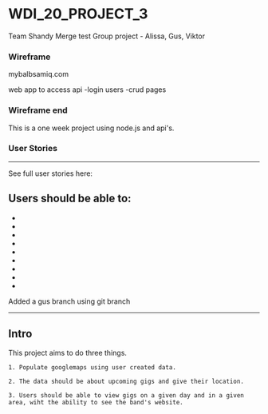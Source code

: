 # WDI_20_PROJECT_3
Team Shandy
Merge test
Group project - Alissa, Gus, Viktor


### Wireframe

mybalbsamiq.com

web app to access api
-login users 
-crud pages



### Wireframe end

This is a one week project using node.js and api's. 


### User Stories
-------------------------------------------

See full user stories here: 


Users should be able to: 
- 
-
-
-
-
-
-
-
-
-


Added a gus branch using git branch

---------------------------

Intro 
-----------------

This project aims to do three things. 

    1. Populate googlemaps using user created data. 

    2. The data should be about upcoming gigs and give their location.

    3. Users should be able to view gigs on a given day and in a given area, wiht the ability to see the band's website. 


    

